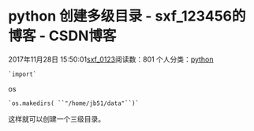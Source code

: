 # python 创建多级目录 - sxf_123456的博客 - CSDN博客
2017年11月28日 15:50:01[sxf_0123](https://me.csdn.net/sxf_123456)阅读数：801
个人分类：[python](https://blog.csdn.net/sxf_123456/article/category/7078196)
```
`import`
```
os
```
`os.makedirs( ``"/home/jb51/data"``)`
```
这样就可以创建一个三级目录。
